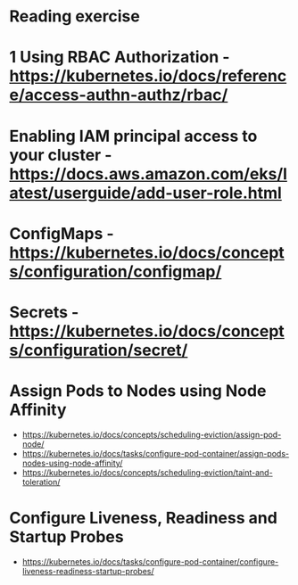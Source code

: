 # Reading exercise

# 1 Using RBAC Authorization - https://kubernetes.io/docs/reference/access-authn-authz/rbac/


# Enabling IAM principal access to your cluster - https://docs.aws.amazon.com/eks/latest/userguide/add-user-role.html


# ConfigMaps - https://kubernetes.io/docs/concepts/configuration/configmap/


# Secrets - https://kubernetes.io/docs/concepts/configuration/secret/


# Assign Pods to Nodes using Node Affinity

* https://kubernetes.io/docs/concepts/scheduling-eviction/assign-pod-node/
* https://kubernetes.io/docs/tasks/configure-pod-container/assign-pods-nodes-using-node-affinity/
* https://kubernetes.io/docs/concepts/scheduling-eviction/taint-and-toleration/

# Configure Liveness, Readiness and Startup Probes
* https://kubernetes.io/docs/tasks/configure-pod-container/configure-liveness-readiness-startup-probes/
